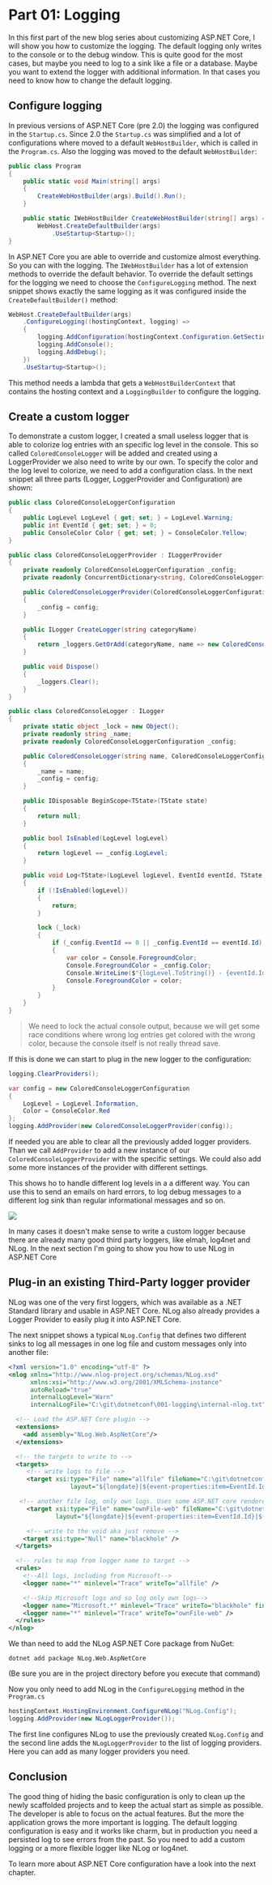 # Part 01: Logging

In this first part of the new blog series about customizing ASP.NET Core, I will show you how to customize the logging. The default logging only writes to the console or to the debug window. This is quite good for the most cases, but maybe you need to log to a sink like a file or a database. Maybe you want to extend the logger with additional information. In that cases you need to know how to change the default logging.

## Configure logging

In previous versions of ASP.NET Core (pre 2.0) the logging was configured in the `Startup.cs`. Since 2.0 the `Startup.cs` was simplified and a lot of configurations where moved to a default `WebHostBuilder`, which is called in the `Program.cs`. Also the logging was moved to the default `WebHostBuilder`:

```csharp
public class Program
{
    public static void Main(string[] args)
    {
        CreateWebHostBuilder(args).Build().Run();
    }

    public static IWebHostBuilder CreateWebHostBuilder(string[] args) =>
        WebHost.CreateDefaultBuilder(args)                
            .UseStartup<Startup>();
}
```

In ASP.NET Core you are able to override and customize almost everything. So you can with the logging. The `IWebHostBuilder` has a lot of extension methods to override the default behavior. To override the default settings for the logging we need to choose the `ConfigureLogging` method. The next snippet shows exactly the same logging as it was configured inside the `CreateDefaultBuilder()` method:

```csharp
WebHost.CreateDefaultBuilder(args)	
    .ConfigureLogging((hostingContext, logging) =>
    {
        logging.AddConfiguration(hostingContext.Configuration.GetSection("Logging"));
        logging.AddConsole();
        logging.AddDebug();
    })                
    .UseStartup<Startup>();
```

This method needs a lambda that gets a `WebHostBuilderContext` that contains the hosting context and a `LoggingBuilder` to configure the logging.

## Create a custom logger

To demonstrate a custom logger, I created a small useless logger that is able to colorize log entries with an specific log level in the console. This so called `ColoredConsoleLogger` will be added and created using a LoggerProvider we also need to write by our own. To specify the color and the log level to colorize, we need to add a configuration class. In the next snippet all three parts (Logger, LoggerProvider and Configuration) are shown:

```csharp
public class ColoredConsoleLoggerConfiguration
{
    public LogLevel LogLevel { get; set; } = LogLevel.Warning;
    public int EventId { get; set; } = 0;
    public ConsoleColor Color { get; set; } = ConsoleColor.Yellow;
}

public class ColoredConsoleLoggerProvider : ILoggerProvider
{
    private readonly ColoredConsoleLoggerConfiguration _config;
    private readonly ConcurrentDictionary<string, ColoredConsoleLogger> _loggers = new ConcurrentDictionary<string, ColoredConsoleLogger>();

    public ColoredConsoleLoggerProvider(ColoredConsoleLoggerConfiguration config)
    {
        _config = config;
    }

    public ILogger CreateLogger(string categoryName)
    {
        return _loggers.GetOrAdd(categoryName, name => new ColoredConsoleLogger(name, _config));
    }

    public void Dispose()
    {
        _loggers.Clear();
    }
}

public class ColoredConsoleLogger : ILogger
{
	private static object _lock = new Object();
    private readonly string _name;
    private readonly ColoredConsoleLoggerConfiguration _config;

    public ColoredConsoleLogger(string name, ColoredConsoleLoggerConfiguration config)
    {
        _name = name;
        _config = config;
    }

    public IDisposable BeginScope<TState>(TState state)
    {
        return null;
    }

    public bool IsEnabled(LogLevel logLevel)
    {
        return logLevel == _config.LogLevel;
    }

    public void Log<TState>(LogLevel logLevel, EventId eventId, TState state, Exception exception, Func<TState, Exception, string> formatter)
    {
        if (!IsEnabled(logLevel))
        {
            return;
        }

        lock (_lock)
        {
            if (_config.EventId == 0 || _config.EventId == eventId.Id)
            {
                var color = Console.ForegroundColor;
                Console.ForegroundColor = _config.Color;
                Console.WriteLine($"{logLevel.ToString()} - {eventId.Id} - {_name} - {formatter(state, exception)}");
                Console.ForegroundColor = color;
            }
        }
    }
}
```

> We need to lock the actual console output, because we will get some race conditions where wrong log entries get colored with the wrong color, because the console itself is not really thread save.

If this is done we can start to plug in the new logger to the configuration:

```csharp
logging.ClearProviders();

var config = new ColoredConsoleLoggerConfiguration
{
    LogLevel = LogLevel.Information,
    Color = ConsoleColor.Red
};
logging.AddProvider(new ColoredConsoleLoggerProvider(config));
```

If needed you are able to clear all the previously added logger providers. Than we call `AddProvider` to add a new instance of our `ColoredConsoleLoggerProvider` with the specific settings. We could also add some more instances of the provider with different settings.

This shows ho to handle different log levels in a a different way. You can use this to send an emails on hard errors, to log debug messages to a different log sink than regular informational messages and so on. 

![](images/customize-aspnetcore/custom-logger.PNG)

In many cases it doesn't make sense to write a custom logger because there are already many good third party loggers, like elmah, log4net and NLog. In the next section I'm going to show you how to use NLog in ASP.NET Core

## Plug-in an existing Third-Party logger provider

NLog was one of the very first loggers, which was available as a .NET Standard library and usable in ASP.NET Core. NLog also already provides a Logger Provider to easily plug it into ASP.NET Core.

The next snippet shows a typical `NLog.Config` that defines two different sinks to log all messages in one log file and custom messages only into another file:

```xml
<?xml version="1.0" encoding="utf-8" ?>
<nlog xmlns="http://www.nlog-project.org/schemas/NLog.xsd"
      xmlns:xsi="http://www.w3.org/2001/XMLSchema-instance"
      autoReload="true"
      internalLogLevel="Warn"
      internalLogFile="C:\git\dotnetconf\001-logging\internal-nlog.txt">

  <!-- Load the ASP.NET Core plugin -->
  <extensions>
    <add assembly="NLog.Web.AspNetCore"/>
  </extensions>

  <!-- the targets to write to -->
  <targets>
     <!-- write logs to file -->
     <target xsi:type="File" name="allfile" fileName="C:\git\dotnetconf\001-logging\nlog-all-${shortdate}.log"
                 layout="${longdate}|${event-properties:item=EventId.Id}|${logger}|${uppercase:${level}}|${message} ${exception}" />

   <!-- another file log, only own logs. Uses some ASP.NET core renderers -->
     <target xsi:type="File" name="ownFile-web" fileName="C:\git\dotnetconf\001-logging\nlog-own-${shortdate}.log"
             layout="${longdate}|${event-properties:item=EventId.Id}|${logger}|${uppercase:${level}}|  ${message} ${exception}|url: ${aspnet-request-url}|action: ${aspnet-mvc-action}" />

     <!-- write to the void aka just remove -->
    <target xsi:type="Null" name="blackhole" />
  </targets>

  <!-- rules to map from logger name to target -->
  <rules>
    <!--All logs, including from Microsoft-->
    <logger name="*" minlevel="Trace" writeTo="allfile" />

    <!--Skip Microsoft logs and so log only own logs-->
    <logger name="Microsoft.*" minlevel="Trace" writeTo="blackhole" final="true" />
    <logger name="*" minlevel="Trace" writeTo="ownFile-web" />
  </rules>
</nlog>
```

We than need to add the NLog ASP.NET Core package from NuGet:

```shell
dotnet add package NLog.Web.AspNetCore
```

(Be sure you are in the project directory before you execute that command)

Now you only need to add NLog in the `ConfigureLogging` method in the `Program.cs`

```csharp
hostingContext.HostingEnvironment.ConfigureNLog("NLog.Config");
logging.AddProvider(new NLogLoggerProvider());
```

The first line configures NLog to use the previously created `NLog.Config` and the second line adds the `NLogLoggerProvider` to the list of logging providers. Here you can add as many logger providers you need.

## Conclusion

The good thing of hiding the basic configuration is only to clean up the newly scaffolded projects and to keep the actual start as simple as possible. The developer is able to focus on the actual features. But the more the application grows the more important is logging. The default logging configuration is easy and it works like charm, but in production you need a persisted log to see errors from the past. So you need to add a custom logging or a more flexible logger like NLog or log4net.

To learn more about ASP.NET Core configuration have a look into the next chapter.